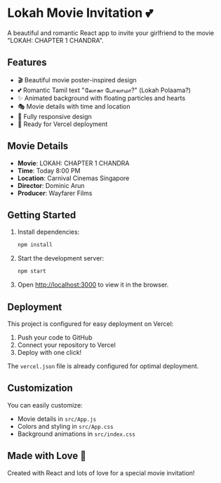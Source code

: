 # Lokah Movie Invitation 💕

A beautiful and romantic React app to invite your girlfriend to the movie "LOKAH: CHAPTER 1 CHANDRA".

## Features

- 🎬 Beautiful movie poster-inspired design
- 💕 Romantic Tamil text "லோகா போலாமா?" (Lokah Polaama?)
- ✨ Animated background with floating particles and hearts
- 🎭 Movie details with time and location
- 📱 Fully responsive design
- 🚀 Ready for Vercel deployment

## Movie Details

- **Movie**: LOKAH: CHAPTER 1 CHANDRA
- **Time**: Today 8:00 PM
- **Location**: Carnival Cinemas Singapore
- **Director**: Dominic Arun
- **Producer**: Wayfarer Films

## Getting Started

1. Install dependencies:
   ```bash
   npm install
   ```

2. Start the development server:
   ```bash
   npm start
   ```

3. Open [http://localhost:3000](http://localhost:3000) to view it in the browser.

## Deployment

This project is configured for easy deployment on Vercel:

1. Push your code to GitHub
2. Connect your repository to Vercel
3. Deploy with one click!

The `vercel.json` file is already configured for optimal deployment.

## Customization

You can easily customize:
- Movie details in `src/App.js`
- Colors and styling in `src/App.css`
- Background animations in `src/index.css`

## Made with Love 💖

Created with React and lots of love for a special movie invitation!
